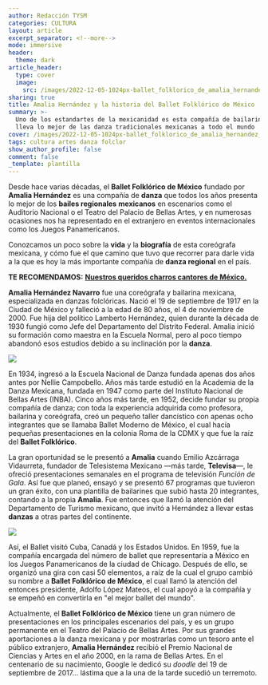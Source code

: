 ```yaml
---
author: Redacción TYSM
categories: CULTURA
layout: article
excerpt_separator: <!--more-->
mode: immersive
header:
  theme: dark
article_header:
  type: cover
  image:
    src: /images/2022-12-05-1024px-ballet_folklorico_de_amalia_hernandez_.jpeg
sharing: true
title: Amalia Hernández y la historia del Ballet Folklórico de México
summary: >-
  Uno de los estandartes de la mexicanidad es esta compañía de bailarines que
  lleva lo mejor de las danza tradicionales mexicanas a todo el mundo
cover: /images/2022-12-05-1024px-ballet_folklorico_de_amalia_hernandez_.jpeg
tags: cultura artes danza folclor
show_author_profile: false
comment: false
_template: plantilla
---
```







Desde hace varias décadas, el **Ballet Folklórico de México** fundado por **Amalia Hernández** es una compañía de **danza** que todos los años presenta lo mejor de los **bailes regionales** **mexicanos** en escenarios como el Auditorio Nacional o el Teatro del Palacio de Bellas Artes, y en numerosas ocasiones nos ha representado en el extranjero en eventos internacionales como los Juegos Panamericanos.

Conozcamos un poco sobre la **vida** y la **biografía** de esta coreógrafa mexicana, y cómo fue el que camino que tuvo que recorrer para darle vida a la que es hoy la más importante compañía de **danza regional** en el país.

**TE RECOMENDAMOS:** [**Nuestros queridos charros cantores de México.**](https://blog.tonoysumariachi.com/mexicanisimos/2022/04/26/nuestros-queridos-charros-cantores-de-mexico.html)

**Amalia Hernández Navarro** fue una coreógrafa y bailarina mexicana, especializada en danzas folclóricas. Nació el 19 de septiembre de 1917 en la Ciudad de México y falleció a la edad de 80 años, el 4 de noviembre de 2000. Fue hija del político Lamberto Hernández, quien durante la década de 1930 fungió como Jefe del Departamento del Distrito Federal. Amalia inició su formación como maestra en la Escuela Normal, pero al poco tiempo abandonó esos estudios debido a su inclinación por la **danza**.

![](https://upload.wikimedia.org/wikipedia/commons/thumb/0/04/Amalia_Hern%C3%A1ndez_%281973%29.jpg/768px-Amalia_Hern%C3%A1ndez_%281973%29.jpg)

En 1934, ingresó a la Escuela Nacional de Danza fundada apenas dos años antes por Nellie Campobello. Años más tarde estudió en la Academia de la Danza Mexicana, fundada en 1947 como parte del Instituto Nacional de Bellas Artes (INBA). Cinco años más tarde, en 1952, decide fundar su propia compañía de danza; con toda la experiencia adquirida como profesora, bailarina y coreógrafa, creó un pequeño taller dancístico con apenas ocho integrantes que se llamaba Ballet Moderno de México, el cual hacía pequeñas presentaciones en la colonia Roma de la CDMX y que fue la raíz del **Ballet Folklórico**.

La gran oportunidad se le presentó a **Amalia** cuando Emilio Azcárraga Vidaurreta, fundador de Telesistema Mexicano —más tarde, **Televisa**—, le ofreció presentaciones semanales en el programa de televisión _Función de Gala_. Así fue que planeó, ensayó y se presentó 67 programas que tuvieron un gran éxito, con una plantilla de bailarines que subió hasta 20 integrantes, contando a la propia **Amalia**. Fue entonces que llamó la atención del Departamento de Turismo mexicano, que invitó a Hernández a llevar estas **danzas** a otras partes del continente.

![](https://upload.wikimedia.org/wikipedia/commons/thumb/7/74/MX_KG_BALLET_FOLKL%C3%93RICO_DE_M%C3%89XICO.jpg/1024px-MX_KG_BALLET_FOLKL%C3%93RICO_DE_M%C3%89XICO.jpg)

Así, el Ballet visitó Cuba, Canadá y los Estados Unidos. En 1959, fue la compañía encargada del número de ballet que representaría a México en los Juegos Panamericanos de la ciudad de Chicago. Después de ello, se organizó una gira con casi 50 elementos, a raíz de la cual el grupo cambió su nombre a **Ballet Folklórico de México**, el cual llamó la atención del entonces presidente, Adolfo López Mateos, el cual apoyó a la compañía y se empeñó en convertirla en "el mejor ballet del mundo".

Actualmente, el **Ballet Folklórico de México** tiene un gran número de presentaciones en los principales escenarios del país, y es un grupo permanente en el Teatro del Palacio de Bellas Artes. Por sus grandes aportaciones a la danza mexicana y por mostrarlas como un tesoro ante el público extranjero, **Amalia Hernández** recibió el Premio Nacional de Ciencias y Artes en el año 2000, en la rama de Bellas Artes. En el centenario de su nacimiento, Google le dedicó su _doodle_ del 19 de septiembre de 2017… lástima que a la una de la tarde sucedió un terremoto.
